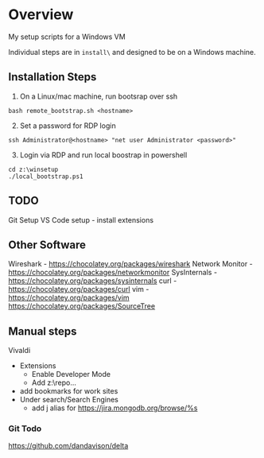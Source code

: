 # Overview
My setup scripts for a Windows VM

Individual steps are in `install\` and designed to be on a Windows machine.

## Installation Steps

1. On a Linux/mac machine, run bootsrap over ssh
```
bash remote_bootstrap.sh <hostname>
```

2. Set a password for RDP login
```
ssh Administrator@<hostname> "net user Administrator <password>"
```

3. Login via RDP and run local boostrap in powershell
```
cd z:\winsetup
./local_bootstrap.ps1
```

## TODO

Git Setup
VS Code setup - install extensions

## Other Software
Wireshark - https://chocolatey.org/packages/wireshark
Network Monitor - https://chocolatey.org/packages/networkmonitor
SysInternals - https://chocolatey.org/packages/sysinternals
curl - https://chocolatey.org/packages/curl
vim - https://chocolatey.org/packages/vim
https://chocolatey.org/packages/SourceTree

## Manual steps

Vivaldi
- Extensions
  - Enable Developer Mode
  - Add z:\repo... 
- add bookmarks for work sites
- Under search/Search Engines
  - add j alias for https://jira.mongodb.org/browse/%s


### Git Todo
https://github.com/dandavison/delta